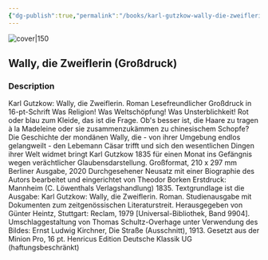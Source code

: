 ```yaml
---
{"dg-publish":true,"permalink":"/books/karl-gutzkow-wally-die-zweiflerin-grossdruck/","title":"\"Wally, die Zweiflerin\"","tags":["classic","fiction"]}
---
```




![cover|150](http://books.google.com/books/content?id=CzXizQEACAAJ&printsec=frontcover&img=1&zoom=1&source=gbs_api)

## Wally, die Zweiflerin (Großdruck)

### Description

Karl Gutzkow: Wally, die Zweiflerin. Roman Lesefreundlicher Großdruck in 16-pt-Schrift Was Religion! Was Weltschöpfung! Was Unsterblichkeit! Rot oder blau zum Kleide, das ist die Frage. Ob's besser ist, die Haare zu tragen à la Madeleine oder sie zusammenzukämmen zu chinesischem Schopfe? Die Geschichte der mondänen Wally, die - von ihrer Umgebung endlos gelangweilt - den Lebemann Cäsar trifft und sich den wesentlichen Dingen ihrer Welt widmet bringt Karl Gutzkow 1835 für einen Monat ins Gefängnis wegen verächtlicher Glaubensdarstellung. Großformat, 210 x 297 mm Berliner Ausgabe, 2020 Durchgesehener Neusatz mit einer Biographie des Autors bearbeitet und eingerichtet von Theodor Borken Erstdruck: Mannheim (C. Löwenthals Verlagshandlung) 1835. Textgrundlage ist die Ausgabe: Karl Gutzkow: Wally, die Zweiflerin. Roman. Studienausgabe mit Dokumenten zum zeitgenössischen Literaturstreit. Herausgegeben von Günter Heintz, Stuttgart: Reclam, 1979 [Universal-Bibliothek, Band 9904]. Umschlaggestaltung von Thomas Schultz-Overhage unter Verwendung des Bildes: Ernst Ludwig Kirchner, Die Straße (Ausschnitt), 1913. Gesetzt aus der Minion Pro, 16 pt. Henricus Edition Deutsche Klassik UG (haftungsbeschränkt)
```